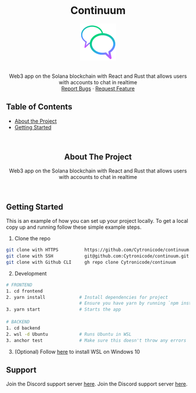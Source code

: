 <br />
<div>
  <div align="center">
    <h1 style="font-weight: bold">Continuum</h1>
    <a href="https://github.com/Cytronicode/continuum">
        <img src="./public/assets/android-chrome-192x192.png" alt="Logo" style="width: 20%">
    </a>
    <br />
    <br />
    <p align="center">
        Web3 app on the Solana blockchain with React and Rust that allows users with accounts to chat in realtime
        <br />
        <a href="https://github.com/Cytronicode/continuum/issues">Report Bugs</a>
        ·
        <a href="https://github.com/Cytronicode/continuum/issues">Request Feature</a>
    </p>
  </div>
</div>

<!-- TABLE OF CONTENTS -->

## Table of Contents

- [About the Project](#about-the-project)
- [Getting Started](#getting-started)

<br />

<!-- ABOUT THE PROJECT -->
<h2 align="center"> About The Project </h2>

<p align="center">Web3 app on the Solana blockchain with React and Rust that allows users with accounts to chat in realtime</p>

<br />

<!-- GETTING STARTED -->

## Getting Started

This is an example of how you can set up your project locally. To get a local copy up and running follow these simple example steps.

1. Clone the repo

```sh
git clone with HTTPS          https://github.com/Cytronicode/continuum.git
git clone with SSH            git@github.com:Cytronicode/continuum.git
git clone with Github CLI     gh repo clone Cytronicode/continuum
```

2. Development

```sh
# FRONTEND
1. cd frontend
2. yarn install             # Install dependencies for project
                            # Ensure you have yarn by running `npm install -g yarn`
3. yarn start               # Starts the app

# BACKEND
1. cd backend
2. wsl -d Ubuntu            # Runs Ubuntu in WSL
3. anchor test              # Make sure this doesn't throw any errors
```

3. (Optional) Follow [here](https://www.windowscentral.com/install-windows-subsystem-linux-windows-10) to install WSL on Windows 10

## Support

Join the Discord support server [here](https://discord.gg/AWG9GkDE5P).
Join the Discord support server [here](https://discord.gg/AWG9GkDE5P).
